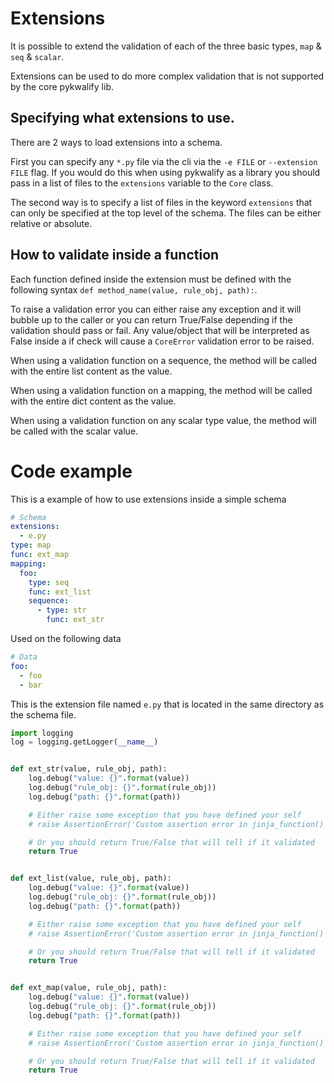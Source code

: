 # Extensions

It is possible to extend the validation of each of the three basic types, `map` & `seq` & `scalar`.

Extensions can be used to do more complex validation that is not supported by the core pykwalify lib.



## Specifying what extensions to use.

There are 2 ways to load extensions into a schema.

First you can specify any `*.py` file via the cli via the `-e FILE` or `--extension FILE` flag. If you would do this when using pykwalify as a library you should pass in a list of files to the `extensions` variable to the `Core` class.

The second way is to specify a list of files in the keyword `extensions` that can only be specified at the top level of the schema. The files can be either relative or absolute.



## How to validate inside a function

Each function defined inside the extension must be defined with the following syntax `def method_name(value, rule_obj, path):`.

To raise a validation error you can either raise any exception and it will bubble up to the caller or you can return True/False depending if the validation should pass or fail. Any value/object that will be interpreted as False inside a if check will cause a `CoreError` validation error to be raised.

When using a validation function on a sequence, the method will be called with the entire list content as the value.

When using a validation function on a mapping, the method will be called with the entire dict content as the value.

When using a validation function on any scalar type value, the method will be called with the scalar value.



# Code example

This is a example of how to use extensions inside a simple schema

```yaml
# Schema
extensions:
  - e.py
type: map
func: ext_map
mapping:
  foo:
    type: seq
    func: ext_list
    sequence:
      - type: str
        func: ext_str
```

Used on the following data

```yaml
# Data
foo:
  - foo
  - bar
```

This is the extension file named `e.py` that is located in the same directory as the schema file.

```python
import logging
log = logging.getLogger(__name__)


def ext_str(value, rule_obj, path):
    log.debug("value: {}".format(value))
    log.debug("rule_obj: {}".format(rule_obj))
    log.debug("path: {}".format(path))

    # Either raise some exception that you have defined your self
    # raise AssertionError('Custom assertion error in jinja_function()')

    # Or you should return True/False that will tell if it validated
    return True


def ext_list(value, rule_obj, path):
    log.debug("value: {}".format(value))
    log.debug("rule_obj: {}".format(rule_obj))
    log.debug("path: {}".format(path))

    # Either raise some exception that you have defined your self
    # raise AssertionError('Custom assertion error in jinja_function()')

    # Or you should return True/False that will tell if it validated
    return True


def ext_map(value, rule_obj, path):
    log.debug("value: {}".format(value))
    log.debug("rule_obj: {}".format(rule_obj))
    log.debug("path: {}".format(path))

    # Either raise some exception that you have defined your self
    # raise AssertionError('Custom assertion error in jinja_function()')

    # Or you should return True/False that will tell if it validated
    return True
```